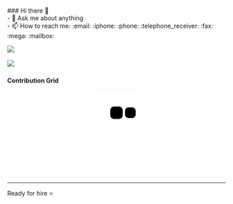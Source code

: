 
<p>
### Hi there 👋 </br>
- 💬 Ask me about anything</br>
- 📫 How to reach me: :email: :iphone: :phone: :telephone_receiver: :fax: :mega: :mailbox:
</p>
 <img  src = "https://github-readme-stats.vercel.app/api?username=reinchemo&show_icons=true&theme=radical&line_height=27">


<!-- <h2 align="center">Reach me out on <img src="https://media0.giphy.com/media/jqNPzdTTxQfOgOqpO4/source.gif" width="50"></h2>
 -->
<p align="center">

 <a href="  https://www.linkedin.com/feed/" target="_blank"><img src="https://img.shields.io/badge/-LinkedIn-00008b?style=for-the-badge&logo=linkedin&logoColor=white" target="_blank"></a> 
 
</p>


<h4>
 Contribution Grid
<!--   My Snake Contribution Grid <img src="https://media.giphy.com/media/xUA7aZeLE2e0P7Znz2/giphy.gif" width="50"> -->
</h4>
<p align="center">
  <img src="https://github.com/reinchemo/reinchemo/raw/output/github-contribution-grid-snake.svg" alt="snake"></center>
</p>

<hr>
<p>Ready for hire ⭐</p>

                            
